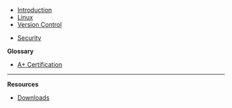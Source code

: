 - [Introduction](courses/01-Introduction/_home.md)
- [Linux](courses/02-Linux/home.md)
- [Version Control](courses/03-Version_Control/home.md)

<!-- - [Programming](courses/04-Programming/home.md)
- [Virtualization](courses/05-Virtualization/home.md)
- [Database](courses/06-Databases/home.md)
-->

- [Security](courses/07-Security/home.md)

<!--

- [Web Development](courses/08-Web_Development/home.md)
- [Networks](courses/09-Networks/home.md)
- [Cloud Services](courses/10-Cloud_Services/home.md) -->

**Glossary**

- [A+ Certification](a+Cert.md)

---

**Resources**

- [Downloads](/resources/downloads.md)
